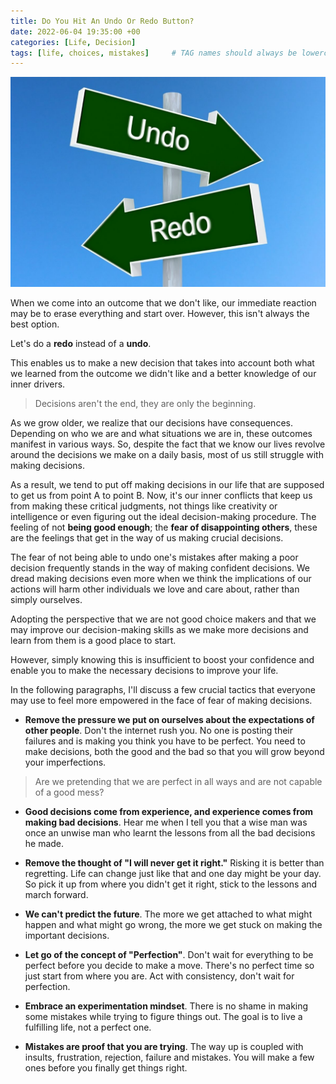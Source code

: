 ```yaml
---
title: Do You Hit An Undo Or Redo Button?
date: 2022-06-04 19:35:00 +00
categories: [Life, Decision]
tags: [life, choices, mistakes]     # TAG names should always be lowercase
---
```


![undo or redo](/assets/img/undo-redo.jpg)

When we come into an outcome that we don't like, our immediate reaction may be to erase everything and start over. However, this isn't always the best option.

Let's do a **redo** instead of a **undo**.

This enables us to make a new decision that takes into account both what we learned from the outcome we didn't like and a better knowledge of our inner drivers.

> Decisions aren't the end, they are only the beginning.

As we grow older, we realize that our decisions have consequences. Depending on who we are and what situations we are in, these outcomes manifest in various ways. So, despite the fact that we know our lives revolve around the decisions we make on a daily basis, most of us still struggle with making decisions.

As a result, we tend to put off making decisions in our life that are supposed to get us from point A to point B. Now, it's our inner conflicts that keep us from making these critical judgments, not things like creativity or intelligence or even figuring out the ideal decision-making procedure. The feeling of not **being good enough**; the **fear of disappointing others**, these are the feelings that get in the way of us making crucial decisions.

The fear of not being able to undo one's mistakes after making a poor decision frequently stands in the way of making confident decisions. We dread making decisions even more when we think the implications of our actions will harm other individuals we love and care about, rather than simply ourselves.

<!-- add doubts here -->

Adopting the perspective that we are not good choice makers and that we may improve our decision-making skills as we make more decisions and learn from them is a good place to start.

However, simply knowing this is insufficient to boost your confidence and enable you to make the necessary decisions to improve your life.

In the following paragraphs, I'll discuss a few crucial tactics that everyone may use to feel more empowered in the face of fear of making decisions.

- **Remove the pressure we put on ourselves about the expectations of other people**. Don't the internet rush you. No one is posting their failures and is making you think you have to be perfect. You need to make decisions, both the good and the bad so that you will grow beyond your imperfections.

> Are we pretending that we are perfect in all ways and are not capable of a good mess?

- **Good decisions come from experience, and experience comes from making bad decisions**. Hear me when I tell you that a wise man was once an unwise man who learnt the lessons from all the bad decisions he made.

- **Remove the thought of "I will never get it right."** Risking it is better than regretting. Life can change just like that and one day might be your day. So pick it up from where you didn't get it right, stick to the lessons and march forward.

- **We can't predict the future**. The more we get attached to what might happen and what might go wrong, the more we get stuck on making the important decisions.

- **Let go of the concept of "Perfection"**. Don't wait for everything to be perfect before you decide to make a move. There's no perfect time so just start from where you are. Act with consistency, don't wait for perfection.

- **Embrace an experimentation mindset**. There is no shame in making some mistakes while trying to figure things out. The goal is to live a fulfilling life, not a perfect one.

- **Mistakes are proof that you are trying**. The way up is coupled with insults, frustration, rejection, failure and mistakes. You will make a few ones before you finally get things right.
